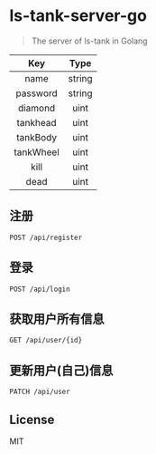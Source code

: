 # ls-tank-server-go
> The server of ls-tank in Golang

| Key | Type |
| :--: | :--: |
| name | string |
| password | string |
| diamond | uint |
| tankhead | uint |
| tankBody | uint|
| tankWheel | uint |
| kill | uint |
| dead | uint |

## 注册
```
POST /api/register
```

## 登录
```
POST /api/login
```

## 获取用户所有信息
```
GET /api/user/{id}
```

## 更新用户(自己)信息
```
PATCH /api/user
```

## License
MIT



